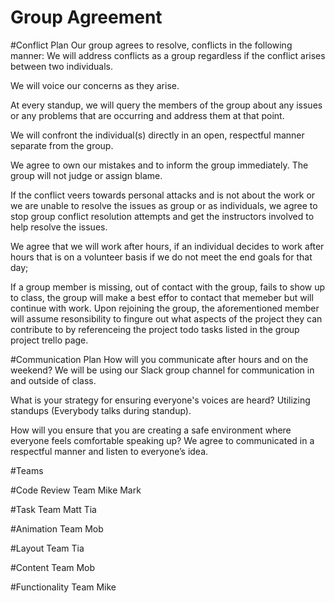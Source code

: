 # Group Agreement

#Conflict Plan
Our group agrees to resolve, conflicts in the following manner:
	We will address conflicts as a group regardless if the conflict arises between two individuals. 

We will voice our concerns as they arise.

At every standup, we will query the members of the group about any issues or any problems that are occurring and address them at that point. 

We will confront the individual(s) directly in an open, respectful manner separate from the group. 

We agree to own our mistakes and to inform the group immediately. The group will not judge or assign blame. 

If the conflict veers towards personal attacks and is not about the work or we are unable to resolve the issues as group or as individuals, we agree to stop group conflict resolution attempts and get the instructors involved to help resolve the issues. 

We agree that we will work after hours, if an individual decides to work after hours that is on a volunteer basis if we do not meet the end goals for that day;

If a group member is missing, out of contact with the group, fails to show up to class, the group will make a best effor to contact that memeber but will continue with work. Upon rejoining the group, the aforementioned member will assume resonsibility to fingure out what aspects of the project they can contribute to by referenceing the project todo tasks listed in the group project trello page.

#Communication Plan
How will you communicate after hours and on the weekend? 
    We will be using our Slack group channel for communication in and outside of class.

What is your strategy for ensuring everyone's voices are heard?         Utilizing standups (Everybody talks during standup). 

How will you ensure that you are creating a safe environment where everyone feels comfortable speaking up? 
    We agree to communicated in a respectful manner and listen to everyone’s idea. 


#Teams

#Code Review Team
Mike
Mark

#Task Team
Matt
Tia

#Animation Team
Mob

#Layout Team
Tia

#Content Team
Mob

#Functionality Team
Mike
